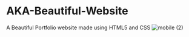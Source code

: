 # AKA-Beautiful-Website
A Beautiful Portfolio website made using HTML5  and CSS
![mobile (2)](https://github.com/AKABharat/AKA-Beautiful-Website/assets/107737002/f84c967f-c350-4736-a319-ce41e6e73b75)
